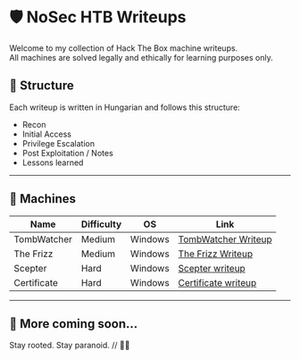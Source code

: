 # 🛡️ NoSec HTB Writeups

Welcome to my collection of Hack The Box machine writeups.  
All machines are solved legally and ethically for learning purposes only.

## 📌 Structure

Each writeup is written in Hungarian and follows this structure:

- Recon
- Initial Access
- Privilege Escalation
- Post Exploitation / Notes
- Lessons learned


---

## 📌 Machines

| Name        | Difficulty | OS      | Link |
|-------------|------------|---------|------|
| TombWatcher | Medium     | Windows | [TombWatcher Writeup](htb_tomb_watcher_writeup.md) |
| The Frizz   | Medium     | Windows | [The Frizz Writeup](htb_the_frizz_writeup.md)     |
| Scepter     | Hard       | Windows | [Scepter writeup](htb_scepter_writeup.md)    |
| Certificate | Hard       | Windows | [Certificate writeup](htb_certificate_writeup.md)  |
---

## 🚀 More coming soon...
Stay rooted. Stay paranoid. // 🕵️‍♂️
